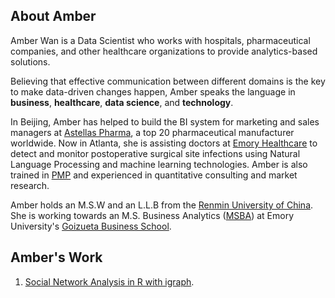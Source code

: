 ## About Amber
Amber Wan is a Data Scientist who works with hospitals, pharmaceutical companies, and other healthcare organizations to provide analytics-based solutions. 

Believing that effective communication between different domains is the key to make data-driven changes happen, Amber speaks the language in **business**, **healthcare**, **data science**, and **technology**.  

In Beijing, Amber has helped to build the BI system for marketing and sales managers at [Astellas Pharma](https://www.astellas.com/), a top 20 pharmaceutical manufacturer worldwide. Now in Atlanta, she is assisting doctors at [Emory Healthcare](https://www.emoryhealthcare.org/) to detect and monitor postoperative surgical site infections using Natural Language Processing and machine learning technologies. Amber is also trained in [PMP](https://www.pmi.org/certifications/types/project-management-pmp) and experienced in quantitative consulting and market research.  

Amber holds an M.S.W and an L.L.B from the [Renmin University of China](http://www.ruc.edu.cn/en). She is working towards an M.S. Business Analytics ([MSBA](https://goizueta.emory.edu/degree/msba/)) at Emory University's [Goizueta Business School](https://goizueta.emory.edu/).  

  

## Amber's Work
1. [Social Network Analysis in R with igraph](https://github.com/aw51244/Social-Network-Analysis).
